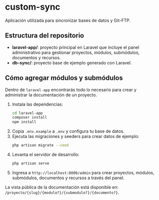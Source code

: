 # custom-sync

Aplicación utilizada para sincronizar bases de datos y Git-FTP.

## Estructura del repositorio

- **laravel-app/**: proyecto principal en Laravel que incluye el panel administrativo para gestionar proyectos, módulos, submódulos, documentos y recursos.
- **db-sync/**: proyecto base de ejemplo generado con Laravel.

## Cómo agregar módulos y submódulos

Dentro de `laravel-app` encontrarás todo lo necesario para crear y administrar la documentación de un proyecto.

1. Instala las dependencias:
   ```bash
   cd laravel-app
   composer install
   npm install
   ```
2. Copia `.env.example` a `.env` y configura tu base de datos.
3. Ejecuta las migraciones y seeders para crear datos de ejemplo:
   ```bash
   php artisan migrate --seed
   ```
4. Levanta el servidor de desarrollo:
   ```bash
   php artisan serve
   ```
5. Ingresa a `http://localhost:8000/admin` para crear proyectos, módulos, submódulos, documentos y recursos a través del panel.

La vista pública de la documentación está disponible en:
`/proyecto/{slug}/{modulo?}/{submodulo?}/{documento?}`.
